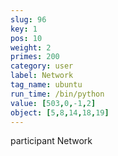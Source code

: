 ```yaml
---
slug: 96
key: 1
pos: 10
weight: 2
primes: 200
category: user
label: Network
tag_name: ubuntu
run_time: /bin/python
value: [503,0,-1,2]
object: [5,8,14,18,19]
---
```

participant Network
